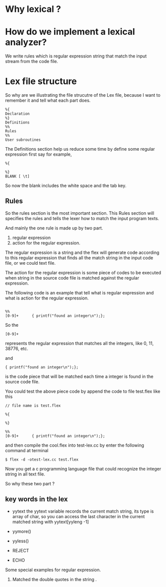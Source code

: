 

# Why lexical ? 



# How do we implement a lexical analyzer?  

We write rules which is regular expression string 
that match the input stream from the code file.



# Lex file structure 
So why are we illustrating the file strucutre of the Lex file,
because I want to remember it and tell what each part does.
```
%{
Declaration
%}
Definitions
%%
Rules
%%
User subroutines

```

The Definitions section help us reduce some time by 
define some regular expression first say for example,

```
%{

%}
BLANK [ \t]
```
So now the blank includes the white space and the tab key.

## Rules
So the rules section is the most important section.
This Rules section will specifies the rules and tells the 
lexer how to match the input program texts.

And mainly the one rule is made up by two part.
1. regular expression 
2. action for the regular expression.

The regular expression is a string and the flex will generate code according
to this regular expression that finds all the match string in the input 
code file, or we could text file.

The action for the regular expression is some piece of codes to be executed 
when string in the source code file is matched against the regular expression. 

The following code is an example that tell what is 
regular expression and what is action for the regular expression.
```

%%
[0-9]+      { printf("found an integer\n");};
```
So the 
```
[0-9]+ 
```
represents the regular expression that matches all the integers,
like 0, 11, 38776, etc.

and 
```
{ printf("found an integer\n");};

```
is the code piece that will be matched each time a integer is found in
the source code file.

You could test the above piece code by append the code to file test.flex
like this 
```
// file name is test.flex

%{

%}

%%
[0-9]+      { printf("found an integer\n");};
```

and then compile the cool.flex into test-lex.cc by enter the following 
command at terminal
```
$ flex -d -otest-lex.cc test.flex
```


Now you get a c programming language file that could recognize the integer 
string in all text file.

So why these two part ?  


## key words in the lex 
- yytext
  the yytext variable records the current match string, its type is 
  array of char, so you can access the last character in the current
  matched string with yytext[yyleng -1]  

- yymore()

- yyless()

- REJECT

- ECHO 

Some special examples for regular expression.

1. Matched the double quotes in the string .









